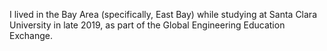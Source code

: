 I lived in the Bay Area (specifically, East Bay) while studying at Santa Clara University in late 2019, as part of the Global Engineering Education Exchange.
